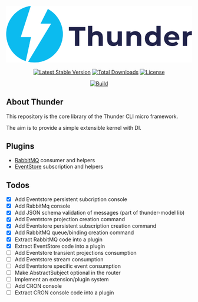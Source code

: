 <p align="center"><img src="./resources/thunder-logo.svg"></p>

<p align="center">
<a href="https://packagist.org/packages/rxthunder/core"><img src="https://poser.pugx.org/rxthunder/core/v/stable.svg" alt="Latest Stable Version"></a>
<a href="https://packagist.org/packages/rxthunder/core"><img src="https://poser.pugx.org/rxthunder/core/d/total.svg" alt="Total Downloads"></a>
<a href="https://packagist.org/packages/rxthunder/core"><img src="https://poser.pugx.org/rxthunder/core/license.svg" alt="License"></a>
</p>
<p align="center">
<a href="https://travis-ci.org/RxThunder/Core"><img src="https://travis-ci.org/RxThunder/Core.svg?branch=master" alt="Build"></a>
<p align="center">


## About Thunder

This repository is the core library of the Thunder CLI micro framework.

The aim is to provide a simple extensible kernel with DI.

## Plugins 

- [RabbitMQ](https://github.com/RxThunder/RabbitMQ) consumer and helpers
- [EventStore](https://github.com/RxThunder/EventStore) subscription and helpers

## Todos
- [X] Add Eventstore persistent subcription console
- [X] Add RabbitMq console
- [X] Add JSON schema validation of messages (part of thunder-model lib)
- [X] Add Eventstore projection creation command
- [X] Add Eventstore persistent subscription creation command
- [x] Add RabbitMQ queue/binding creation command
- [X] Extract RabbitMQ code into a plugin
- [X] Extract EventStore code into a plugin
- [ ] Add Eventstore transient projections consumption
- [ ] Add Eventstore stream consumption
- [ ] Add Eventstore specific event consumption
- [ ] Make AbstractSubject optional in the router
- [ ] Implement an extension/plugin system
- [ ] Add CRON console
- [ ] Extract CRON console code into a plugin
